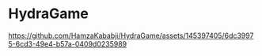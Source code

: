 # HydraGame

https://github.com/HamzaKababji/HydraGame/assets/145397405/6dc39975-6cd3-49e4-b57a-0409d0235989

